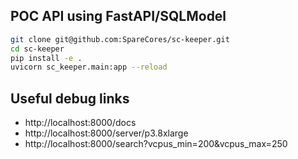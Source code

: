 ## POC API using FastAPI/SQLModel

```bash
git clone git@github.com:SpareCores/sc-keeper.git
cd sc-keeper
pip install -e .
uvicorn sc_keeper.main:app --reload
```

## Useful debug links

- http://localhost:8000/docs
- http://localhost:8000/server/p3.8xlarge
- http://localhost:8000/search?vcpus_min=200&vcpus_max=250
